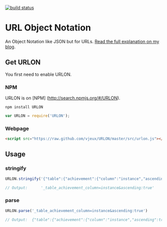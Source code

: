 [![build status](https://secure.travis-ci.org/vjeux/URLON.png)](http://travis-ci.org/vjeux/URLON)
# URL Object Notation

An Object Notation like JSON but for URLs. [Read the full explanation on my blog](http://blog.vjeux.com/2011/javascript/urlon-url-object-notation.html).

## Get URLON

You first need to enable URLON.

### NPM
URLON is on [NPM] (http://search.npmjs.org/#/URLON).

```
npm install URLON
```
```javascript
var URLON = require('URLON');
```

### Webpage
```html
<script src="https://raw.github.com/vjeux/URLON/master/src/urlon.js"></script>
```

## Usage

### stringify

```javascript
URLON.stringify('{"table":{"achievement":{"column":"instance","ascending":true}}}')

// Output:      '_table_achievement_column=instance&ascending:true'
```

### parse

```javascript
URLON.parse('_table_achievement_column=instance&ascending:true')

// Output:  {"table":{"achievement":{"column":"instance","ascending":true}}}
```


